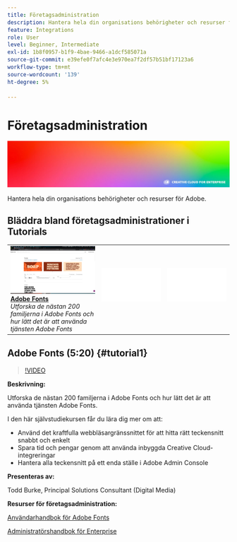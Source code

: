 ```yaml
---
title: Företagsadministration
description: Hantera hela din organisations behörigheter och resurser för Adobe
feature: Integrations
role: User
level: Beginner, Intermediate
exl-id: 1b8f0957-b1f9-4bae-9466-a1dcf585071a
source-git-commit: e39efe0f7afc4e3e970ea7f2df57b51bf17123a6
workflow-type: tm+mt
source-wordcount: '139'
ht-degree: 5%

---
```


# Företagsadministration

![Bild för självstudiekurs](../assets/hero_cce.jpg)

Hantera hela din organisations behörigheter och resurser för Adobe.

## Bläddra bland företagsadministrationer i Tutorials

<table style="table-layout:fixed">
<tr>
 <td>
   <a href="enterprise.md#tutorial1">
      <img alt="Adobe Fonts" src="../assets/fonts_burke_thumbnail.jpg" />
   </a>
    <div>
   <a href="enterprise.md#tutorial1"><strong>Adobe Fonts</strong></a>
    </div>
    <em>Utforska de nästan 200 familjerna i Adobe Fonts och hur lätt det är att använda tjänsten Adobe Fonts</em>
    <br>
  </td>
  <td>
    <img alt="Avgränsare" src="../assets/Whitespacer.png" />
    <div>
    <br>
  </td>
  <td>
    <img alt="Avgränsare" src="../assets/Whitespacer.png" />
    <div>
    <br>
  </td>
</tr>
</table>

## Adobe Fonts (5:20) {#tutorial1}

>[!VIDEO](https://video.tv.adobe.com/v/328226?hidetitle=true)

**Beskrivning:**

Utforska de nästan 200 familjerna i Adobe Fonts och hur lätt det är att använda tjänsten Adobe Fonts.

I den här självstudiekursen får du lära dig mer om att:
* Använd det kraftfulla webbläsargränssnittet för att hitta rätt teckensnitt snabbt och enkelt
* Spara tid och pengar genom att använda inbyggda Creative Cloud-integreringar
* Hantera alla teckensnitt på ett enda ställe i Adobe Admin Console

**Presenteras av:**

Todd Burke, Principal Solutions Consultant (Digital Media)

**Resurser för företagsadministration:**

[Användarhandbok för Adobe Fonts](https://helpx.adobe.com/fonts/user-guide.html)

[Administratörshandbok för Enterprise](https://helpx.adobe.com/enterprise/admin-guide.html)
